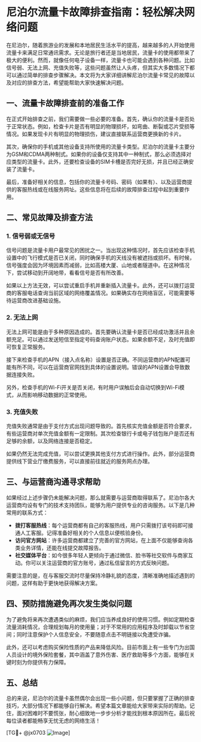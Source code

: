 # 尼泊尔流量卡故障排查指南：轻松解决网络问题

在尼泊尔，随着旅游业的发展和本地居民生活水平的提高，越来越多的人开始使用流量卡来满足日常通讯需求。无论是旅行者还是当地居民，流量卡的使用都带来了极大的便利。然而，就像任何电子设备一样，流量卡也可能会遇到各种问题。比如信号弱、无法上网、充值失败等，这些问题虽然让人头疼，但其实大多数情况下都可以通过简单的排查步骤解决。本文将为大家详细讲解尼泊尔流量卡常见的故障以及对应的排查方法，希望能帮助大家快速解决问题。

## 一、流量卡故障排查前的准备工作

在正式开始排查之前，我们需要做一些必要的准备。首先，确认你的流量卡是否处于正常状态。例如，检查卡片是否有明显的物理损坏，如弯曲、断裂或芯片受损等情况。如果发现卡片有明显的物理损伤，建议直接联系运营商更换新的卡片。

其次，确保你的手机或其他设备支持所使用的流量卡类型。尼泊尔的流量卡主要分为GSM和CDMA两种制式。如果你的设备仅支持其中一种制式，那么必须选择对应类型的流量卡。此外，还要检查设备的SIM卡槽是否完好无损，并且已经正确安装了流量卡。

最后，准备好相关的信息，包括你的流量卡号码、密码（如果有）、以及运营商提供的客服热线或在线服务网址。这些信息将在后续的故障排查过程中起到重要作用。

## 二、常见故障及排查方法

### 1. 信号弱或无信号

信号问题是流量卡用户最常见的困扰之一。当出现这种情况时，首先应该检查手机设置中的飞行模式是否已关闭，同时确保手机的天线没有被遮挡或损坏。有时候，信号强度会因为环境因素而减弱，比如高楼大厦、山地或者隧道中。在这种情况下，尝试移动到开阔地带，看看信号是否有所改善。

如果以上方法无效，可以尝试重启手机并重新插入流量卡。此外，还可以拨打运营商的客服电话查询当前区域的网络覆盖情况。如果确实存在网络盲区，可能需要等待运营商改进基础设施。

### 2. 无法上网

无法上网可能是由于多种原因造成的。首先要确认流量卡是否已经成功激活并且余额充足。可以通过发送短信至指定号码查询账户状态。如果余额不足，及时充值即可恢复正常服务。

接下来检查手机的APN（接入点名称）设置是否正确。不同运营商的APN配置可能有所不同，可以在运营商官网找到具体的设置说明。错误的APN设置会导致数据连接失败。

另外，检查手机的Wi-Fi开关是否关闭，有时用户误触后会自动切换到Wi-Fi模式，从而影响移动数据的正常使用。

### 3. 充值失败

充值失败通常是由于支付方式出现问题导致的。首先核实充值金额是否符合要求，有些运营商对单次充值金额有一定限制。其次检查银行卡或电子钱包账户是否还有足够的余额，以及网络连接是否稳定。

如果仍然无法完成充值，可以尝试更换其他支付方式进行操作。此外，部分运营商提供线下营业厅缴费服务，可以直接前往就近的服务网点办理。

## 三、与运营商沟通寻求帮助

如果经过上述步骤仍未能解决问题，那么就需要与运营商取得联系了。尼泊尔各大运营商均设有专门的技术支持团队，能够为用户提供专业的咨询服务。以下是几种常用的联系方式：

- **拨打客服热线**：每个运营商都有自己的客服热线，用户只需拨打该号码即可接通人工客服。记得准备好相关的个人信息以便核验身份。
- **访问官方网站**：许多运营商都建立了完善的官方网站，在上面不仅能够查询各类业务详情，还能在线提交故障报告。
- **社交媒体平台**：如今很多年轻人更倾向于通过微信、脸书等社交软件与商家互动。你可以关注运营商的官方账号，通过私信留言的方式反映问题。

需要注意的是，在与客服交流时尽量保持冷静礼貌的态度，清晰准确地描述遇到的问题，这样有助于更快地获得解决方案。

## 四、预防措施避免再次发生类似问题

为了避免将来再次遭遇类似的麻烦，我们应当养成良好的使用习惯。例如定期检查流量消耗情况，合理规划每月的使用量；对于不常用的应用程序及时卸载以节省空间；同时注意保护个人信息安全，不要随意点击不明链接以免遭受诈骗。

此外，还可以考虑购买保险性质的产品来降低风险。目前市面上有一些专门为出国人员设计的境外保险套餐，其中涵盖了意外伤害、医疗救助等多个方面，能够在关键时刻为你提供有力保障。

## 五、总结

总的来说，尼泊尔的流量卡虽然偶尔会出现一些小问题，但只要掌握了正确的排查技巧，大部分情况下都能够自行解决。希望本篇文章能给大家带来实际的帮助。记住，面对困难时不要慌张，耐心细致地一步步分析才能找到根本原因所在。最后祝每位读者都能畅享无忧无虑的网络生活！

[TG💪+ @jx0703 ![Image](https://github.com/user-attachments/assets/dbca1d08-cadb-493c-b0ec-ad6f7a83f270)]
